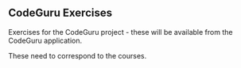 CodeGuru Exercises
------------------

Exercises for the CodeGuru project - these will be available from the CodeGuru application.

These need to correspond to the courses.  